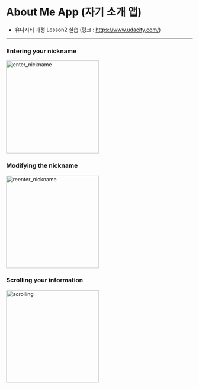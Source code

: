 # About Me App (자기 소개 앱)
  - 유다시티 과정 Lesson2 실습 (링크 : https://www.udacity.com/)

---

<h3> Entering your nickname </h3>
<img width="250" alt = "enter_nickname" src = "https://user-images.githubusercontent.com/64389362/92574589-409f9980-f2c2-11ea-9352-e7eb462de4b4.gif">

<h3> Modifying the nickname </h3>
<img width="250" alt = "reenter_nickname" src = "https://user-images.githubusercontent.com/64389362/92574728-6cbb1a80-f2c2-11ea-83e6-d351303639e4.gif">

<h3> Scrolling your information </h3>
<img width="250" alt = "scrolling" src = "https://user-images.githubusercontent.com/64389362/92574890-a55af400-f2c2-11ea-82c6-417fa93569b0.gif">
